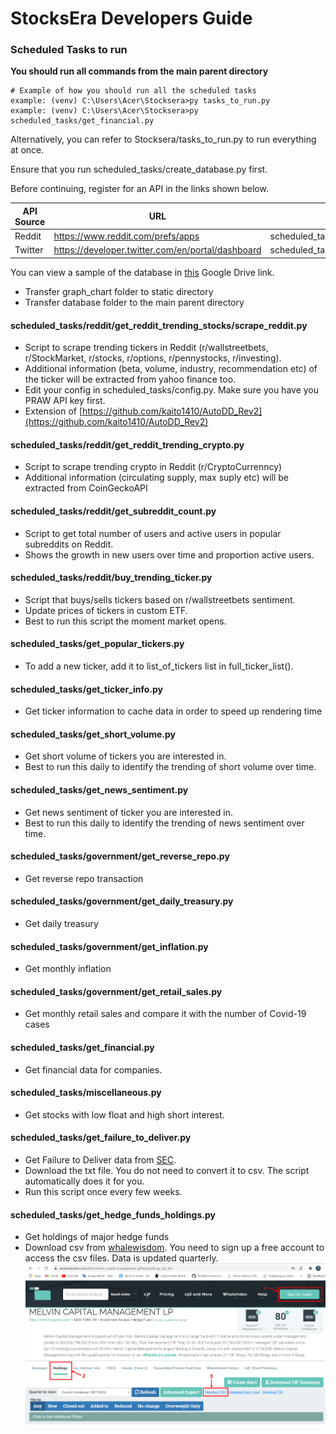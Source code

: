 # StocksEra Developers Guide

### Scheduled Tasks to run 

<b>You should run all commands from the main parent directory</b>
```
# Example of how you should run all the scheduled tasks
example: (venv) C:\Users\Acer\Stocksera>py tasks_to_run.py
example: (venv) C:\Users\Acer\Stocksera>py scheduled_tasks/get_financial.py
```

Alternatively, you can refer to Stocksera/tasks_to_run.py to run everything at once.

Ensure that you run scheduled_tasks/create_database.py first.
 
Before continuing, register for an API in the links shown below.

| API Source     | URL                                                 | Directory                                |
| -------------- |---------------------------------------------------- | ---------------------------------------- |
| Reddit         | https://www.reddit.com/prefs/apps                   | scheduled_tasks/reddit/config.py         |
| Twitter        | https://developer.twitter.com/en/portal/dashboard   | scheduled_tasks/get_twitter_followers.py |

You can view a sample of the database in <a href="https://drive.google.com/drive/folders/1qR7ssxnNzOUuvYCWR-kEajyoRoGKjbcT?usp=sharing">this</a> Google Drive link.
- Transfer graph_chart folder to static directory
- Transfer database folder to the main parent directory

#### scheduled_tasks/reddit/get_reddit_trending_stocks/scrape_reddit.py
- Script to scrape trending tickers in Reddit (r/wallstreetbets, r/StockMarket, r/stocks, r/options, r/pennystocks, r/investing).
- Additional information (beta, volume, industry, recommendation etc) of the ticker will be extracted from yahoo finance too.
- Edit your config in scheduled_tasks/config.py. Make sure you have you PRAW API key first.
- Extension of [https://github.com/kaito1410/AutoDD_Rev2](https://github.com/kaito1410/AutoDD_Rev2)

#### scheduled_tasks/reddit/get_reddit_trending_crypto.py
- Script to scrape trending crypto in Reddit (r/CryptoCurrenncy)
- Additional information (circulating supply, max suply etc) will be extracted from CoinGeckoAPI

#### scheduled_tasks/reddit/get_subreddit_count.py
- Script to get total number of users and active users in popular subreddits on Reddit.
- Shows the growth in new users over time and proportion active users.

#### scheduled_tasks/reddit/buy_trending_ticker.py
- Script that buys/sells tickers based on r/wallstreetbets sentiment.
- Update prices of tickers in custom ETF.
- Best to run this script the moment market opens.

#### scheduled_tasks/get_popular_tickers.py
- To add a new ticker, add it to list_of_tickers list in full_ticker_list().

#### scheduled_tasks/get_ticker_info.py
- Get ticker information to cache data in order to speed up rendering time

#### scheduled_tasks/get_short_volume.py
- Get short volume of tickers you are interested in.
- Best to run this daily to identify the trending of short volume over time.

#### scheduled_tasks/get_news_sentiment.py
- Get news sentiment of ticker you are interested in.
- Best to run this daily to identify the trending of news sentiment over time.

#### scheduled_tasks/government/get_reverse_repo.py
- Get reverse repo transaction

#### scheduled_tasks/government/get_daily_treasury.py
- Get daily treasury

#### scheduled_tasks/government/get_inflation.py
- Get monthly inflation

#### scheduled_tasks/government/get_retail_sales.py
- Get monthly retail sales and compare it with the number of Covid-19 cases

#### scheduled_tasks/get_financial.py
- Get financial data for companies.

#### scheduled_tasks/miscellaneous.py
- Get stocks with low float and high short interest.

#### scheduled_tasks/get_failure_to_deliver.py
- Get Failure to Deliver data from [SEC](https://www.sec.gov/data/foiadocsfailsdatahtm).
- Download the txt file. You do not need to convert it to csv. The script automatically does it for you.
- Run this script once every few weeks.

#### scheduled_tasks/get_hedge_funds_holdings.py
- Get holdings of major hedge funds
- Download csv from [whalewisdom](https://whalewisdom.com/). You need to sign up a free account to access the csv files. Data is updated quarterly.
![Get hedge funds instructions](../static/images/github/get_hedge_funds_instructions.png)
